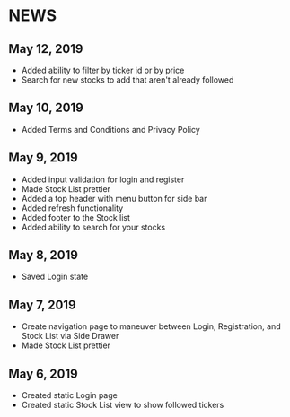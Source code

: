 # NEWS

## May 12, 2019
- Added ability to filter by ticker id or by price 
- Search for new stocks to add that aren't already followed

## May 10, 2019
- Added Terms and Conditions and Privacy Policy 

## May 9, 2019
- Added input validation for login and register 
- Made Stock List prettier
- Added a top header with menu button for side bar
- Added refresh functionality 
- Added footer to the Stock list 
- Added ability to search for your stocks  

## May 8, 2019
- Saved Login state 

## May 7, 2019
- Create navigation page to maneuver between Login, Registration, and Stock List via Side Drawer
- Made Stock List prettier

## May 6, 2019
- Created static Login page
- Created static Stock List view to show followed tickers